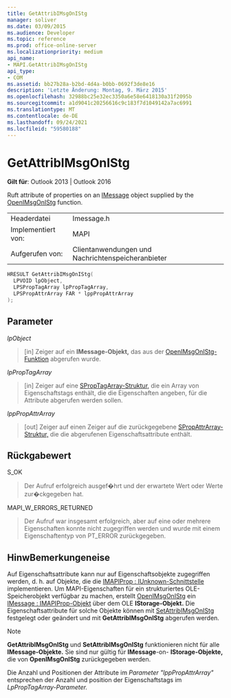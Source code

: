 ```yaml
---
title: GetAttribIMsgOnIStg
manager: soliver
ms.date: 03/09/2015
ms.audience: Developer
ms.topic: reference
ms.prod: office-online-server
ms.localizationpriority: medium
api_name:
- MAPI.GetAttribIMsgOnIStg
api_type:
- COM
ms.assetid: bb27b28a-b2bd-4d4a-b0bb-0692f3de8e16
description: 'Letzte Änderung: Montag, 9. März 2015'
ms.openlocfilehash: 32988bc25e32ec3350a6e58e6418130a31f2095b
ms.sourcegitcommit: a1d9041c20256616c9c183f7d1049142a7ac6991
ms.translationtype: MT
ms.contentlocale: de-DE
ms.lasthandoff: 09/24/2021
ms.locfileid: "59580188"
---
```

# <a name="getattribimsgonistg"></a>GetAttribIMsgOnIStg

  
  
**Gilt für**: Outlook 2013 | Outlook 2016 
  
Ruft attribute of properties on an [IMessage](imessageimapiprop.md) object supplied by the [OpenIMsgOnIStg](openimsgonistg.md) function. 
  
|||
|:-----|:-----|
|Headerdatei  <br/> |Imessage.h  <br/> |
|Implementiert von:  <br/> |MAPI  <br/> |
|Aufgerufen von:  <br/> |Clientanwendungen und Nachrichtenspeicheranbieter  <br/> |
   
```cpp
HRESULT GetAttribIMsgOnIStg(
  LPVOID lpObject,
  LPSPropTagArray lpPropTagArray,
  LPSPropAttrArray FAR * lppPropAttrArray
);
```

## <a name="parameters"></a>Parameter

 _lpObject_
  
> [in] Zeiger auf ein **IMessage-Objekt,** das aus der [OpenIMsgOnIStg-Funktion](openimsgonistg.md) abgerufen wurde. 
    
 _lpPropTagArray_
  
> [in] Zeiger auf eine [SPropTagArray-Struktur,](sproptagarray.md) die ein Array von Eigenschaftstags enthält, die die Eigenschaften angeben, für die Attribute abgerufen werden sollen. 
    
 _lppPropAttrArray_
  
> [out] Zeiger auf einen Zeiger auf die zurückgegebene [SPropAttrArray-Struktur,](spropattrarray.md) die die abgerufenen Eigenschaftsattribute enthält. 
    
## <a name="return-value"></a>Rückgabewert

S_OK 
  
> Der Aufruf erfolgreich ausgef�hrt und der erwartete Wert oder Werte zur�ckgegeben hat. 
    
MAPI_W_ERRORS_RETURNED 
  
> Der Aufruf war insgesamt erfolgreich, aber auf eine oder mehrere Eigenschaften konnte nicht zugegriffen werden und wurde mit einem Eigenschaftentyp von PT_ERROR zurückgegeben.
    
## <a name="remarks"></a>HinwBemerkungeneise

Auf Eigenschaftsattribute kann nur auf Eigenschaftsobjekte zugegriffen werden, d. h. auf Objekte, die die [IMAPIProp : IUnknown-Schnittstelle](imapipropiunknown.md) implementieren. Um MAPI-Eigenschaften für ein strukturiertes OLE-Speicherobjekt verfügbar zu machen, erstellt [OpenIMsgOnIStg](openimsgonistg.md) ein [IMessage : IMAPIProp-Objekt](imessageimapiprop.md) über dem OLE **IStorage-Objekt.** Die Eigenschaftsattribute für solche Objekte können mit [SetAttribIMsgOnIStg](setattribimsgonistg.md) festgelegt oder geändert und mit **GetAttribIMsgOnIStg** abgerufen werden. 
  
> [!NOTE]
> **GetAttribIMsgOnIStg** und **SetAttribIMsgOnIStg** funktionieren nicht für alle **IMessage-Objekte.** Sie sind nur gültig für **IMessage**-on- **IStorage-Objekte,** die von **OpenIMsgOnIStg** zurückgegeben werden. 
  
Die Anzahl und Positionen der Attribute im _Parameter "lppPropAttrArray"_ entsprechen der Anzahl und position der Eigenschaftstags im _LpPropTagArray-Parameter._ 
  

